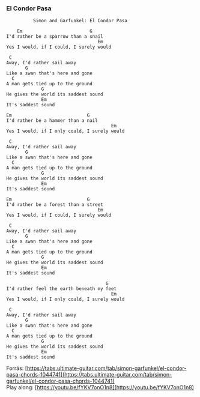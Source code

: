 ### El Condor Pasa

```
          Simon and Garfunkel: El Condor Pasa
          
    Em                         G
I'd rather be a sparrow than a snail
                                  Em
Yes I would, if I could, I surely would
 
 C
Away, I'd rather sail away
       G
Like a swan that's here and gone
  C
A man gets tied up to the ground
             G
He gives the world its saddest sound
             Em
It's saddest sound
 
Em                            G
I'd rather be a hammer than a nail
                                       Em
Yes I would, if I only could, I surely would
 
 C
Away, I'd rather sail away
       G
Like a swan that's here and gone
  C
A man gets tied up to the ground
             G
He gives the world its saddest sound
             Em
It's saddest sound
 
Em                            G
I'd rather be a forest than a street
                                  Em
Yes I would, if I could, I surely would
 
 C
Away, I'd rather sail away
       G
Like a swan that's here and gone
  C
A man gets tied up to the ground
             G
He gives the world its saddest sound
             Em
It's saddest sound
 
                                     G
I'd rather feel the earth beneath my feet
                                       Em
Yes I would, if I only could, I surely would
 
 C
Away, I'd rather sail away
       G
Like a swan that's here and gone
  C
A man gets tied up to the ground
             G
He gives the world its saddest sound
             Em
It's saddest sound
```
Forrás: [https://tabs.ultimate-guitar.com/tab/simon-garfunkel/el-condor-pasa-chords-1044741](https://tabs.ultimate-guitar.com/tab/simon-garfunkel/el-condor-pasa-chords-1044741)  
Play along: [https://youtu.be/fYKV7onO1n8](https://youtu.be/fYKV7onO1n8)
